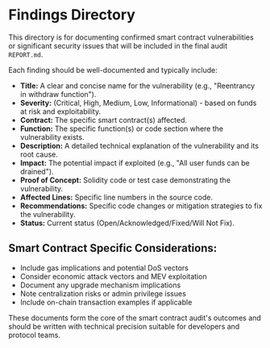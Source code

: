 # Findings Directory

This directory is for documenting confirmed smart contract vulnerabilities or significant security issues that will be included in the final audit `REPORT.md`.

Each finding should be well-documented and typically include:
- **Title:** A clear and concise name for the vulnerability (e.g., "Reentrancy in withdraw function").
- **Severity:** (Critical, High, Medium, Low, Informational) - based on funds at risk and exploitability.
- **Contract:** The specific smart contract(s) affected.
- **Function:** The specific function(s) or code section where the vulnerability exists.
- **Description:** A detailed technical explanation of the vulnerability and its root cause.
- **Impact:** The potential impact if exploited (e.g., "All user funds can be drained").
- **Proof of Concept:** Solidity code or test case demonstrating the vulnerability.
- **Affected Lines:** Specific line numbers in the source code.
- **Recommendations:** Specific code changes or mitigation strategies to fix the vulnerability.
- **Status:** Current status (Open/Acknowledged/Fixed/Will Not Fix).

## Smart Contract Specific Considerations:
- Include gas implications and potential DoS vectors
- Consider economic attack vectors and MEV exploitation
- Document any upgrade mechanism implications
- Note centralization risks or admin privilege issues
- Include on-chain transaction examples if applicable

These documents form the core of the smart contract audit's outcomes and should be written with technical precision suitable for developers and protocol teams. 